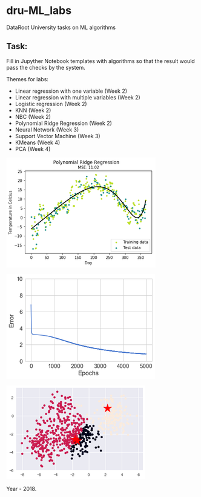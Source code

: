 # dru-ML_labs
DataRoot University tasks on ML algorithms

## Task:

Fill in Jupyther Notebook templates with algorithms so that the result would pass the checks by the system. 

Themes for labs:
- Linear regression with one variable (Week 2)
- Linear regression with multiple variables (Week 2)
- Logistic regression (Week 2)
- KNN (Week 2)
- NBC (Week 2)
- Polynomial Ridge Regression (Week 2)
- Neural Network (Week 3)
- Support Vector Machine (Week 3)
- KMeans (Week 4)
- PCA (Week 4)

![sample](images/img01.PNG)

![sample](images/img02.PNG)

![sample](images/img03.PNG)

Year - 2018.
